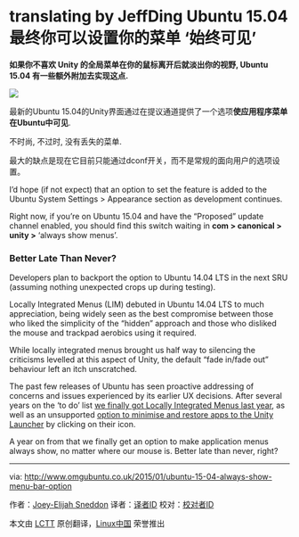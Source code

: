 translating by JeffDing
Ubuntu 15.04 最终你可以设置你的菜单 ‘始终可见’
================================================================================
**如果你不喜欢 Unity 的全局菜单在你的鼠标离开后就淡出你的视野, Ubuntu 15.04 有一些额外附加去实现这点.**

![](http://www.omgubuntu.co.uk/wp-content/uploads/2014/02/locally-integrated-menus-in-ubuntu.png)

最新的Ubuntu 15.04的Unity界面通过在提议通道提供了一个选项**使应用程序菜单在Ubuntu中可见**. 

不时尚, 不过时, 没有丢失的菜单.

最大的缺点是现在它目前只能通过dconf开关，而不是常规的面向用户的选项设置。

I’d hope (if not expect) that an option to set the feature is added to the Ubuntu System Settings > Appearance section as development continues.

Right now, if you’re on Ubuntu 15.04 and have the “Proposed” update channel enabled, you should find this switch waiting in **com > canonical > unity >** ‘always show menus’. 

### Better Late Than Never? ###

Developers plan to backport the option to Ubuntu 14.04 LTS in the next SRU (assuming nothing unexpected crops up during testing).

Locally Integrated Menus (LIM) debuted in Ubuntu 14.04 LTS to much appreciation, being widely seen as the best compromise between those who liked the simplicity of the “hidden” approach and those who disliked the mouse and trackpad aerobics using it required.

While locally integrated menus brought us half way to silencing the criticisms levelled at this aspect of Unity, the default “fade in/fade out” behaviour left an itch unscratched.

The past few releases of Ubuntu has seen proactive addressing of concerns and issues experienced by its earlier UX decisions. After several years on the ‘to do’ list [we finally got Locally Integrated Menus last year][1], as well as an unsupported [option to minimise and restore apps to the Unity Launcher][2] by clicking on their icon.

A year on from that we finally get an option to make application menus always show, no matter where our mouse is. Better late than never, right?

--------------------------------------------------------------------------------

via: http://www.omgubuntu.co.uk/2015/01/ubuntu-15-04-always-show-menu-bar-option

作者：[Joey-Elijah Sneddon][a]
译者：[译者ID](https://github.com/译者ID)
校对：[校对者ID](https://github.com/校对者ID)

本文由 [LCTT](https://github.com/LCTT/TranslateProject) 原创翻译，[Linux中国](http://linux.cn/) 荣誉推出

[a]:https://plus.google.com/117485690627814051450/?rel=author
[1]:http://www.omgubuntu.co.uk/2014/02/locally-integrated-menus-ubuntu-14-04
[2]:http://www.omgubuntu.co.uk/2014/03/minimize-click-launcher-option-ubuntu-14-04
